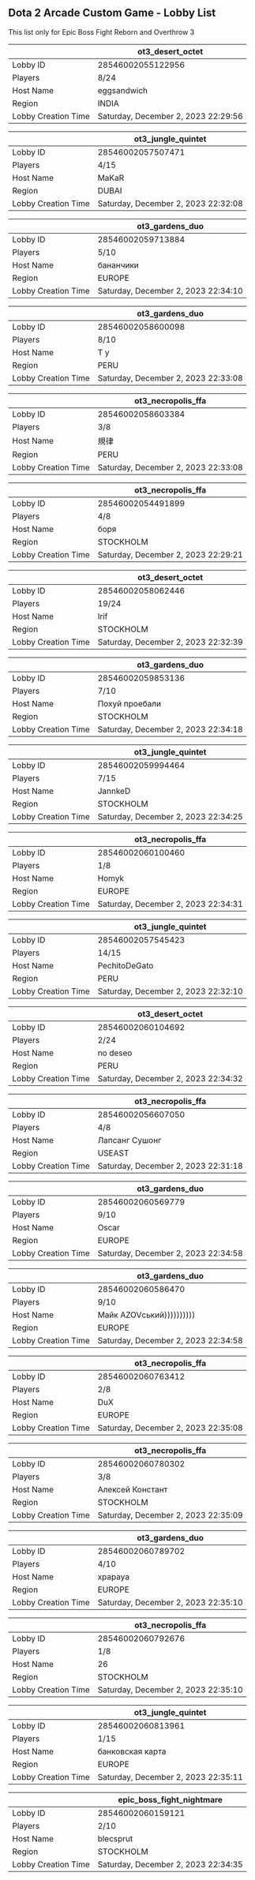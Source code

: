 ## Dota 2 Arcade Custom Game - Lobby List

This list only for Epic Boss Fight Reborn and Overthrow 3

|  | ot3_desert_octet |
| ------ | ------ |
| Lobby ID | 28546002055122956 |
| Players | 8/24 |
| Host Name | eggsandwich |
| Region | INDIA |
| Lobby Creation Time | Saturday, December 2, 2023 22:29:56 |


|  | ot3_jungle_quintet |
| ------ | ------ |
| Lobby ID | 28546002057507471 |
| Players | 4/15 |
| Host Name | MaKaR |
| Region | DUBAI |
| Lobby Creation Time | Saturday, December 2, 2023 22:32:08 |


|  | ot3_gardens_duo |
| ------ | ------ |
| Lobby ID | 28546002059713884 |
| Players | 5/10 |
| Host Name | бананчики |
| Region | EUROPE |
| Lobby Creation Time | Saturday, December 2, 2023 22:34:10 |


|  | ot3_gardens_duo |
| ------ | ------ |
| Lobby ID | 28546002058600098 |
| Players | 8/10 |
| Host Name | T y |
| Region | PERU |
| Lobby Creation Time | Saturday, December 2, 2023 22:33:08 |


|  | ot3_necropolis_ffa |
| ------ | ------ |
| Lobby ID | 28546002058603384 |
| Players | 3/8 |
| Host Name | 規律 |
| Region | PERU |
| Lobby Creation Time | Saturday, December 2, 2023 22:33:08 |


|  | ot3_necropolis_ffa |
| ------ | ------ |
| Lobby ID | 28546002054491899 |
| Players | 4/8 |
| Host Name | боря |
| Region | STOCKHOLM |
| Lobby Creation Time | Saturday, December 2, 2023 22:29:21 |


|  | ot3_desert_octet |
| ------ | ------ |
| Lobby ID | 28546002058062446 |
| Players | 19/24 |
| Host Name | Irif |
| Region | STOCKHOLM |
| Lobby Creation Time | Saturday, December 2, 2023 22:32:39 |


|  | ot3_gardens_duo |
| ------ | ------ |
| Lobby ID | 28546002059853136 |
| Players | 7/10 |
| Host Name | Поxуй проебали |
| Region | STOCKHOLM |
| Lobby Creation Time | Saturday, December 2, 2023 22:34:18 |


|  | ot3_jungle_quintet |
| ------ | ------ |
| Lobby ID | 28546002059994464 |
| Players | 7/15 |
| Host Name | JannkeD |
| Region | STOCKHOLM |
| Lobby Creation Time | Saturday, December 2, 2023 22:34:25 |


|  | ot3_necropolis_ffa |
| ------ | ------ |
| Lobby ID | 28546002060100460 |
| Players | 1/8 |
| Host Name | Homyk |
| Region | EUROPE |
| Lobby Creation Time | Saturday, December 2, 2023 22:34:31 |


|  | ot3_jungle_quintet |
| ------ | ------ |
| Lobby ID | 28546002057545423 |
| Players | 14/15 |
| Host Name | PechitoDeGato |
| Region | PERU |
| Lobby Creation Time | Saturday, December 2, 2023 22:32:10 |


|  | ot3_desert_octet |
| ------ | ------ |
| Lobby ID | 28546002060104692 |
| Players | 2/24 |
| Host Name | no deseo |
| Region | PERU |
| Lobby Creation Time | Saturday, December 2, 2023 22:34:32 |


|  | ot3_necropolis_ffa |
| ------ | ------ |
| Lobby ID | 28546002056607050 |
| Players | 4/8 |
| Host Name | Лапсанг Сушонг |
| Region | USEAST |
| Lobby Creation Time | Saturday, December 2, 2023 22:31:18 |


|  | ot3_gardens_duo |
| ------ | ------ |
| Lobby ID | 28546002060569779 |
| Players | 9/10 |
| Host Name | Oscar |
| Region | EUROPE |
| Lobby Creation Time | Saturday, December 2, 2023 22:34:58 |


|  | ot3_gardens_duo |
| ------ | ------ |
| Lobby ID | 28546002060586470 |
| Players | 9/10 |
| Host Name | Майк АZOVський)))))))))) |
| Region | EUROPE |
| Lobby Creation Time | Saturday, December 2, 2023 22:34:58 |


|  | ot3_necropolis_ffa |
| ------ | ------ |
| Lobby ID | 28546002060763412 |
| Players | 2/8 |
| Host Name | DuX |
| Region | EUROPE |
| Lobby Creation Time | Saturday, December 2, 2023 22:35:08 |


|  | ot3_necropolis_ffa |
| ------ | ------ |
| Lobby ID | 28546002060780302 |
| Players | 3/8 |
| Host Name | Алексей Констант |
| Region | STOCKHOLM |
| Lobby Creation Time | Saturday, December 2, 2023 22:35:09 |


|  | ot3_gardens_duo |
| ------ | ------ |
| Lobby ID | 28546002060789702 |
| Players | 4/10 |
| Host Name | xpapaya |
| Region | EUROPE |
| Lobby Creation Time | Saturday, December 2, 2023 22:35:10 |


|  | ot3_necropolis_ffa |
| ------ | ------ |
| Lobby ID | 28546002060792676 |
| Players | 1/8 |
| Host Name | 26 |
| Region | STOCKHOLM |
| Lobby Creation Time | Saturday, December 2, 2023 22:35:10 |


|  | ot3_jungle_quintet |
| ------ | ------ |
| Lobby ID | 28546002060813961 |
| Players | 1/15 |
| Host Name | банковская карта |
| Region | EUROPE |
| Lobby Creation Time | Saturday, December 2, 2023 22:35:11 |


|  | epic_boss_fight_nightmare |
| ------ | ------ |
| Lobby ID | 28546002060159121 |
| Players | 2/10 |
| Host Name | blecsprut |
| Region | STOCKHOLM |
| Lobby Creation Time | Saturday, December 2, 2023 22:34:35 |


